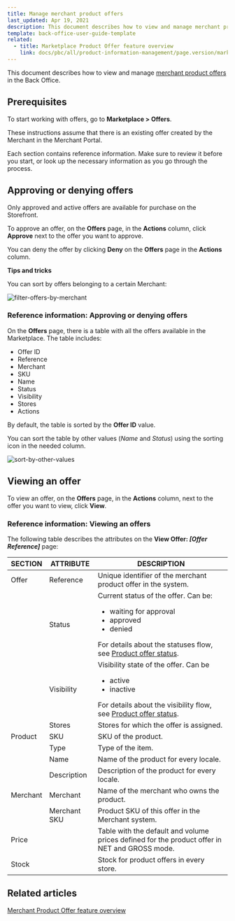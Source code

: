 ```yaml
---
title: Manage merchant product offers
last_updated: Apr 19, 2021
description: This document describes how to view and manage merchant product offers in the Back Office.
template: back-office-user-guide-template
related:
  - title: Marketplace Product Offer feature overview
    link: docs/pbc/all/product-information-management/page.version/marketplace/marketplace-product-feature-overview.html
---
```


This document describes how to view and manage [merchant product offers](/docs/marketplace/user/features/{{page.version}}/marketplace-product-offer-feature-overview.html) in the Back Office.

## Prerequisites

To start working with offers, go to **Marketplace&nbsp;<span aria-label="and then">></span> Offers**.

These instructions assume that there is an existing offer created by the Merchant in the Merchant Portal.

Each section contains reference information. Make sure to review it before you start, or look up the necessary information as you go through the process.

## Approving or denying offers

Only approved and active offers are available for purchase on the Storefront.

To approve an offer, on the **Offers** page, in the **Actions** column, click **Approve** next to the offer you want to approve.

You can deny the offer by clicking **Deny** on the **Offers** page in the **Actions** column.

**Tips and tricks**

You can sort by offers belonging to a certain Merchant:

![filter-offers-by-merchant](https://spryker.s3.eu-central-1.amazonaws.com/docs/User+Guides/Back+Office+User+Guides/Marketplace/offers/offers/filter-offers-by-merchant.gif)

### Reference information: Approving or denying offers

On the **Offers** page, there is a table with all the offers available in the Marketplace. The table includes:

* Offer ID
* Reference  
* Merchant
* SKU
* Name
* Status
* Visibility
* Stores
* Actions

By default, the table is sorted by the **Offer ID** value.

You can sort the table by other values (*Name* and *Status*) using the sorting icon in the needed column.

![sort-by-other-values](https://spryker.s3.eu-central-1.amazonaws.com/docs/User+Guides/Back+Office+User+Guides/Marketplace/offers/offers-reference-information/back-office-offers.png)

## Viewing an offer

To view an offer, on the **Offers** page, in the **Actions** column, next to the offer you want to view, click **View**.

### Reference information: Viewing an offers

The following table describes the attributes on the **View Offer: _[Offer Reference]_** page:

| SECTION | ATTRIBUTE | DESCRIPTION |
|-|-|-|
| Offer | Reference | Unique identifier of the merchant product offer in the system. |
|  | Status | Current status of the offer. Can be: <ul><li>waiting for approval</li><li>approved</li><li>denied</li></ul>For details about the statuses flow, see [Product offer status](/docs/marketplace/user/features/{{page.version}}/marketplace-product-offer-feature-overview.html#product-offer-status). |
|  | Visibility | Visibility state of the offer. Can be <ul><li>active</li><li>inactive</li></ul>For details about the visibility flow, see [Product offer status](/docs/marketplace/user/features/{{page.version}}/marketplace-product-offer-feature-overview.html#product-offer-status). |
|  | Stores | Stores for which the offer is assigned. |
| Product | SKU | SKU of the product. |
|  | Type | Type of the item. |
|  | Name | Name of the product for every locale. |
|  | Description | Description of the product for every locale. |
| Merchant | Merchant | Name of the merchant who owns the product. |
|  | Merchant SKU | Product SKU of this offer in the Merchant system. |
| Price |   | Table with the default and volume prices defined for the product offer in NET and GROSS mode. |
| Stock   |   | Stock for product offers in every store. |


## Related articles

[Merchant Product Offer feature overview](/docs/marketplace/user/features/{{page.version}}/marketplace-product-offer-feature-overview.html)

